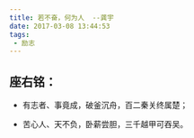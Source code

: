 ```yaml
---
title: 若不奋，何为人  --龚宇
date: 2017-03-08 13:44:53
tags:
 - 励志
---
```

## 座右铭：
* 有志者、事竟成，破釜沉舟，百二秦关终属楚；

* 苦心人、天不负，卧薪尝胆，三千越甲可吞吴。
